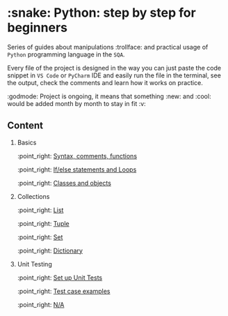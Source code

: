 <!DOCTYPE html>
<html>
<body>

<h1>:snake: Python: step by step for beginners</h1>
<p>Series of guides about manipulations :trollface: and practical usage of <code>Python</code> programming language in the <code>SQA</code>.</p>
    <p>Every file of the project is designed in the way you can just paste the code snippet in <code>VS Code</code> or <code>PyCharm</code> IDE and easily run the file in the terminal, see the output, check the comments and learn how it works on practice.</p>
    <p>:godmode: Project is ongoing, it means that something :new: and :cool: would be added month by month to stay in fit :v:</p>

<h2>Content</h2>

<div>
<ol>
  
<li>Basics</li>
      <p>:point_right: <a href="https://github.com/SviatoslavBordovski/Python_step_by_step/blob/master/Basics/variables_syntax_functions_comments.py">Syntax, comments, functions</a></p>
    <p>:point_right: <a href="https://github.com/SviatoslavBordovski/Python_step_by_step/blob/master/Basics/if-else_loops.py">If/else statements and Loops</a></p>
    <p>:point_right: <a href="https://github.com/SviatoslavBordovski/Python_step_by_step/blob/master/Basics/classes_and_objects.py">Classes and objects</a></p>
    
<li>Collections</li>
     <p>:point_right: <a href="https://github.com/SviatoslavBordovski/Python_step_by_step/blob/master/Collections/list.py">List</a></p>
     <p>:point_right: <a href="https://github.com/SviatoslavBordovski/Python_step_by_step/blob/master/Collections/tuple.py">Tuple</a></p>
     <p>:point_right: <a href="https://github.com/SviatoslavBordovski/Python_step_by_step/blob/master/Collections/set.py">Set</a></p>
     <p>:point_right: <a href="https://github.com/SviatoslavBordovski/Python_step_by_step/blob/master/Collections/collections_dictionary.py">Dictionary</a></p>

 <li>Unit Testing</li>
        <p>:point_right: <a href="https://github.com/SviatoslavBordovski/Python_step_by_step/blob/master/Unit%20tests/unittest_file.py">Set up Unit Tests</a></p>
        <p>:point_right: <a href="https://github.com/SviatoslavBordovski/Python_step_by_step/blob/master/Unit%20tests/test_cases.py">Test case examples</a></p>
        <p>:point_right: <a href="#">N/A</a></p>

</ol>
</div>

</body>
</html>
